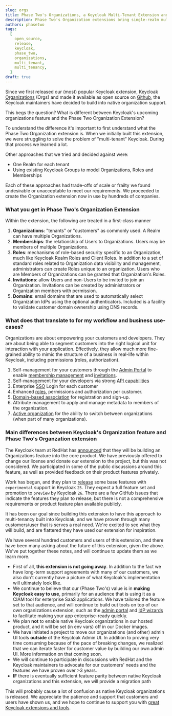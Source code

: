 ```yaml
---
slug: orgs
title: Phase Two's Organizations, a Keycloak Multi-Tenant Extension and Keycloak's Upcoming Organization's Feature
description: Phase Two's Organization extensions bring single-realm multi-tenancy to Keycloak. Keycloak is officially developing a native version, but it's not a one-to-one replacement.
authors: phasetwo
tags:
  [
    open_source,
    release,
    keycloak,
    phase_two,
    organizations,
    multi_tenant,
    multi_tenancy,
  ]
draft: true
---
```


Since we first released our (most) popular Keycloak extension, Keycloak [Organizations](https://phasetwo.io/product/organizations/) (Orgs) and made it available as open source on [Github](https://github.com/p2-inc/keycloak-orgs), the Keycloak maintainers have decided to build into native organization support.

This begs the question? What is different between Keycloak's upcoming organizations feature and the Phase Two Organization Extension?

<!--truncate-->

To understand the difference it's important to first understand what the Phase Two Organization extension is. When we initially built this extension, we were struggling to solve the problem of "multi-tenant" Keycloak. During that process we learned a lot.

Other approaches that we tried and decided against were:

- One Realm for each tenant
- Using existing Keycloak Groups to model Organizations, Roles and Memberships

Each of these approaches had trade-offs of scale or frailty we found undesirable or unacceptable to meet our requirements. We proceeded to create the Organization extension now in use by hundreds of companies.

### What you get in Phase Two's Organization Extension

Within the extension, the following are treated in a first-class manner

1. **Organizations**: "tenants" or "customers" as commonly used. A Realm can have multiple Organizations.
1. **Memberships**: the relationship of Users to Organizations. Users may be members of multiple Organizations.
1. **Roles**: mechanisms of role-based security specific to an Organization, much like Keycloak Realm Roles and Client Roles. In addition to a set of standard roles related to Organization data visibility and management, administrators can create Roles unique to an organization. Users who are Members of Organizations can be granted that Organization's Roles.
1. **Invitations**: allow Users and non-Users to be invited to join an Organization. Invitations can be created by administrators or Organization members with permission.
1. **Domains**: email domains that are used to automatically select Organization IdPs using the optional authenticators. Included is a facility to validate customer domain ownership using DNS records.

### What does that translate to for my workflow and business use-cases?

Organizations are about empowering your customers and developers. They are about being able to segment customers into the right logical unit for interaction with your application. Effectively, they allow much more fine-grained ability to mimic the structure of a business in real-life within Keycloak, including permissions (roles, authorization).

1. Self-management for your customers through the [Admin Portal](https://phasetwo.io/product/adminportal/) to enable [membership management](https://phasetwo.io/docs/organizations/membership/) and [invitations](https://phasetwo.io/docs/organizations/invitations/).
1. Self-management for your developers via strong [API capabilities](https://phasetwo.io/api/category/organizations/)
1. Enterprise [SSO](https://phasetwo.io/docs/sso/) Login for each customer
1. Enhanced [roles](https://phasetwo.io/docs/organizations/roles/), permissions and authorization per customer.
1. [Domain-based association](https://phasetwo.io/docs/sso/setup/#associating-organizations) for registration and sign-up.
1. Attribute management to apply and manage metadata to members of the organization.
1. [Active organization](https://github.com/p2-inc/keycloak-orgs/blob/main/docs/active-organization.md) for the ability to switch between organizations (when part of many organizations).

### Main differences between Keycloak's Organization feature and Phase Two's Organzation extension

The Keycloak team at RedHat has [announced](https://github.com/keycloak/keycloak/discussions/23948) that they will be building an Organizations feature into the core product. We have previously offered to change our license and donate our extension to the project, but this was not considered. We participated in some of the public discussions around this feature, as well as provided feedback on their product features privately.

Work has begun, and they plan to [release](https://github.com/keycloak/keycloak/issues/28609) some base features with `experimental` support in Keycloak `25`. They expect a full feature set and promotion to `preview` by Keycloak `26`. There are a few GitHub issues that indicate the features they plan to release, but there is not a comprehensive requirements or product feature plan available publicly.

It has been our goal since building this extension to have this approach to multi-tenancy built into Keycloak, and we have proven through many customers/user that is serves a real need. We're excited to see what they will build, and are flattered they have used our extension for inspiration.

We have several hundred customers and users of this extension, and there have been many asking about the future of this extension, given the above. We've put together these notes, and will continue to update them as we learn more.

- First of all, **this extension is not going away**. In addition to the fact we have long-term support agreements with many of our customers, we also don't currently have a picture of what Keycloak's implementation will ultimately look like.
- We continue to believe that our (Phase Two's) value is in **making Keycloak easy to use**, primarily for an audience that is using it as a CIAM tool for enterprise SaaS applications. We have tailored the feature set to that audience, and will continue to build out tools on top of our own organizations extension, such as the [admin portal](https://github.com/p2-inc/phasetwo-admin-portal) and [IdP wizards](https://github.com/p2-inc/idp-wizard) to facilitate making your app enterprise-ready quickly.
- We plan **not** to enable native Keycloak organizations in our hosted product, and it will be set (in env vars) off in our Docker images.
- We have initiated a project to move our organizations (and other) admin UI tools **outside** of the Keycloak Admin UI. In addition to proving very time consuming because of the pace of breaking changes, we realized that we can iterate faster for customer value by building our own admin UI. More information on that coming soon.
- We will continue to participate in discussions with RedHat and the Keycloak maintainers to advocate for our customers' needs and the features we have proven over >3 years.
- **IF** there is eventually sufficient feature parity between native Keycloak organizations and this extension, we will provide a migration path

This will probably cause a lot of confusion as native Keycloak organizations is released. We appreciate the patience and support that customers and users have shown us, and we hope to continue to support you with [great Keycloak extensions and tools](https://github.com/p2-inc).
